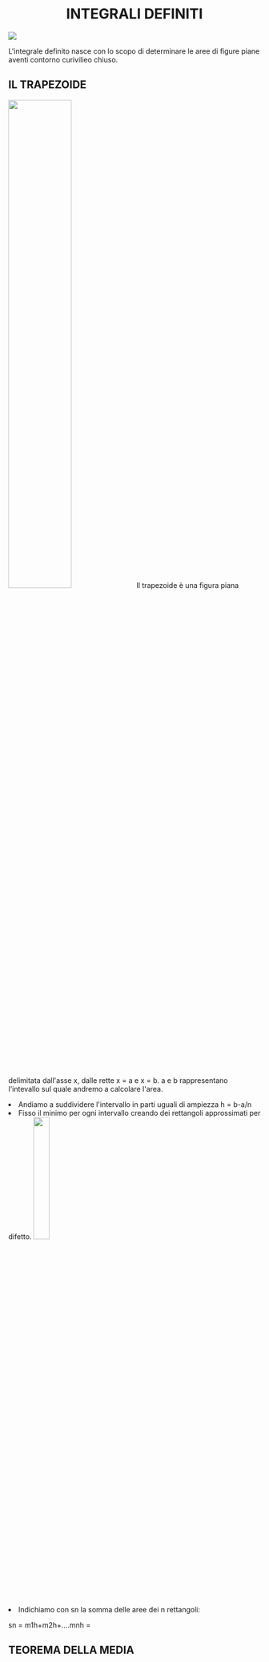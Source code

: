 <h1 align="center">INTEGRALI DEFINITI</h1>
<img src= "https:////upload.wikimedia.org/wikipedia/commons/thumb/c/c0/%D0%A7%D1%82%D0%BE_%D1%82%D0%B0%D0%BA%D0%BE%D0%B5_%D0%B8%D0%BD%D1%82%D0%B5%D0%B3%D1%80%D0%B0%D0%BB_%D0%90%D0%BD%D0%B8%D0%BC%D0%B0%D1%86%D0%B8%D1%8F.gif/220px-%D0%A7%D1%82%D0%BE_%D1%82%D0%B0%D0%BA%D0%BE%D0%B5_%D0%B8%D0%BD%D1%82%D0%B5%D0%B3%D1%80%D0%B0%D0%BB_%D0%90%D0%BD%D0%B8%D0%BC%D0%B0%D1%86%D0%B8%D1%8F.gif">
<p>L'integrale definito nasce con lo scopo di determinare le aree di figure piane aventi contorno curivilieo chiuso.</p>

<h2>IL TRAPEZOIDE</h2>
<img width="50%"src="https://matematicaoltre.altervista.org/wp-content/uploads/2021/11/Area-del-trapezoide-in-python-1-1.png">
Il trapezoide è una figura piana delimitata dall'asse x, dalle rette x = a e x = b.
a e b rappresentano l'intevallo sul quale andremo a calcolare l'area.
<p>
<li>Andiamo a suddividere l'intervallo in parti uguali di ampiezza h = b-a/n</li>

<li>Fisso il minimo per ogni intervallo creando dei rettangoli approssimati per difetto.
<img height="25%"src="https://encrypted-tbn0.gstatic.com/images?q=tbn:ANd9GcQ9f-MIub7lTrwcXI_wW0KrrJ6olrOi0r_JXQ&s"></li>

<li>Indichiamo con sn la somma delle aree dei n rettangoli:</li>
<p>sn = m1h+m2h+....mnh = </p>


<h2>TEOREMA DELLA MEDIA</h2>